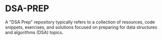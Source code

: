# DSA-PREP
A "DSA Prep" repository typically refers to a collection of resources, code snippets, exercises, and solutions focused on preparing for data structures and algorithms (DSA) topics. 
